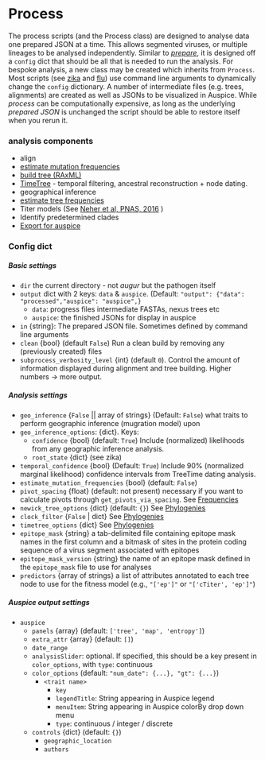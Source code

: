 # Process

The process scripts (and the Process class) are designed to analyse data one prepared JSON at a time.
This allows segmented viruses, or multiple lineages to be analysed independently.
Similar to [_prepare_](prepare.md), it is designed off a `config` dict that should be all that is needed to run the analysis.
For bespoke analysis, a new class may be created which inherits from `Process`.
Most scripts (see [zika](../zika/zika.process.py) and [flu](../flu/flu.process.py)) use command line arguments to dynamically change the `config` dictionary.
A number of intermediate files (e.g. trees, alignments) are created as well as JSONs to be visualized in Auspice.
While _process_ can be computationally expensive, as long as the underlying _prepared JSON_ is unchanged the script should be able to restore itself when you rerun it.

### analysis components
* align
* [estimate mutation frequencies](./frequencies.md)
* [build tree (RAxML)](./phylogenies.md)
* [TimeTree](./phylogenies.md) - temporal filtering, ancestral reconstruction + node dating.
* geographical inference
* [estimate tree frequencies](./frequencies.md)
* Titer models (See [Neher et al, PNAS, 2016](http://www.pnas.org/content/113/12/E1701.abstract) )
* Identify predetermined clades
* [Export for auspice](./auspice_output.md)

### Config dict

##### Basic settings
* `dir` the current directory - not _augur_ but the pathogen itself
* `output` dict with 2 keys: `data` & `auspice`. (Default: `"output": {"data": "processed","auspice": "auspice",}`
  * `data`: progress files intermediate FASTAs, nexus trees etc
  * `auspice`: the finished JSONs for display in auspice
* `in` {string}: The prepared JSON file. Sometimes defined by command line arguments
* `clean` {bool} (default `False`) Run a clean build by removing any (previously created) files
* `subprocess_verbosity_level` {int} (default `0`). Control the amount of information displayed during alignment and tree building. Higher numbers -> more output.


##### Analysis settings
* `geo_inference` {`False` || array of strings} (Default: `False`) what traits to perform geographic inference (mugration model) upon
* `geo_inference_options`: {dict}. Keys:
  * `confidence` {bool} (default: `True`) Include (normalized) likelihoods from any geographic inference analysis.
  * `root_state` {dict} (see zika)
* `temporal_confidence` {bool} (Default: `True`) Include 90% (normalized marginal likelihood) confidence intervals from TreeTime dating analysis.
* `estimate_mutation_frequencies` {bool} (default: `False`)
* `pivot_spacing` {float} (default: not present) necessary if you want to calculate pivots through `get_pivots_via_spacing`. See [Frequencies](./frequencies.md)
* `newick_tree_options` {dict} (default: `{}`) See [Phylogenies](./phylogenies.md)
* `clock_filter` {`False` | dict} See [Phylogenies](./phylogenies.md)
* `timetree_options` {dict} See [Phylogenies](./phylogenies.md)
* `epitope_mask` {string} a tab-delimited file containing epitope mask names in the first column and a bitmask of sites in the protein coding sequence of a virus segment associated with epitopes
* `epitope_mask_version` {string} the name of an epitope mask defined in the `epitope_mask` file to use for analyses
* `predictors` {array of strings} a list of attributes annotated to each tree node to use for the fitness model (e.g., `"['ep']"` or `"['cTiter', 'ep']"`)

##### Auspice output settings
* `auspice`
  * `panels` {array} (default: `['tree', 'map', 'entropy']`)
  * `extra_attr` {array} (default: `[]`)
  * `date_range`
  * `analysisSlider`: optional. If specified, this should be a key present in `color_options`, with `type`: continuous
  * `color_options` (default: `"num_date": {...}, "gt": {...}`)
    * `<trait name>`
      * `key`
      *  `legendTitle`: String appearing in Auspice legend
      * `menuItem`: String appearing in Auspice colorBy drop down menu
      * `type`: continuous / integer / discrete
  * `controls` {dict} (default: `{}`)
    * `geographic_location`
    * `authors`
